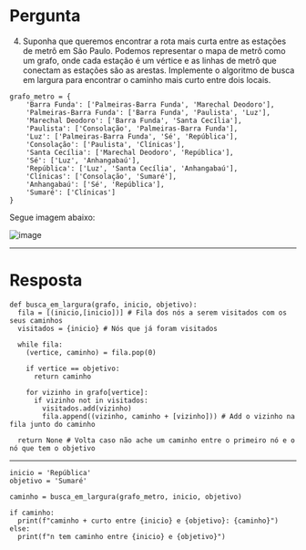 # Pergunta

04) Suponha que queremos encontrar a rota mais curta entre as estações de metrô em São Paulo. Podemos representar o mapa de metrô como um grafo, onde cada estação é um vértice e as linhas de metrô que conectam as estações são as arestas. Implemente o algoritmo de busca em largura para encontrar o caminho mais curto entre dois locais.


```
grafo_metro = {
    'Barra Funda': ['Palmeiras-Barra Funda', 'Marechal Deodoro'],
    'Palmeiras-Barra Funda': ['Barra Funda', 'Paulista', 'Luz'],
    'Marechal Deodoro': ['Barra Funda', 'Santa Cecília'],
    'Paulista': ['Consolação', 'Palmeiras-Barra Funda'],
    'Luz': ['Palmeiras-Barra Funda', 'Sé', 'República'],
    'Consolação': ['Paulista', 'Clínicas'],
    'Santa Cecília': ['Marechal Deodoro', 'República'],
    'Sé': ['Luz', 'Anhangabaú'],
    'República': ['Luz', 'Santa Cecília', 'Anhangabaú'],
    'Clínicas': ['Consolação', 'Sumaré'],
    'Anhangabaú': ['Sé', 'República'],
    'Sumaré': ['Clínicas']
}
```
Segue imagem abaixo:

![image](https://github.com/user-attachments/assets/71e3e98c-c90b-4175-9986-2985943fb6a9)


---
# Resposta

    
    def busca_em_largura(grafo, inicio, objetivo):
      fila = [(inicio,[inicio])] # Fila dos nós a serem visitados com os seus caminhos
      visitados = {inicio} # Nós que já foram visitados
    
      while fila:
        (vertice, caminho) = fila.pop(0)
    
        if vertice == objetivo:
          return caminho
    
        for vizinho in grafo[vertice]:
          if vizinho not in visitados:
            visitados.add(vizinho)
            fila.append((vizinho, caminho + [vizinho])) # Add o vizinho na fila junto do caminho
    
      return None # Volta caso não ache um caminho entre o primeiro nó e o nó que tem o objetivo

---
    
    inicio = 'República'
    objetivo = 'Sumaré'
    
    caminho = busca_em_largura(grafo_metro, inicio, objetivo)
    
    if caminho:
      print(f"caminho + curto entre {inicio} e {objetivo}: {caminho}")
    else:
      print(f"n tem caminho entre {inicio} e {objetivo}")
